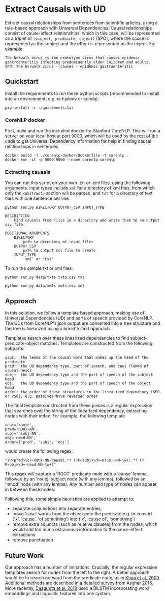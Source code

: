 # Extract Causals with UD

Extract causal relationships from sentences from scientific articles, using a rule-based approach with Universal Dependencies. Causal relationships consist of cause-effect relationships, which in this case, will be represented as a triplet of `(subject, predicate, object)` (SPO), where the cause is represented as the subject and the effect is represented as the object. For example:

```
The Norwalk virus is the prototype virus that causes epidemic gastroenteritis infecting predominantly older children and adults.
SPO: The Norwalk virus - causes - epidemic gastroenteritis
```

## Quickstart

Install the requirements to run these python scripts (recommended to install into an environment, e.g. virtualenv or conda):

```
pip install -r requirements.txt
```

### CoreNLP docker

First, build and run the included docker for Stanford CoreNLP. This will run a server on your local host at port 9000, which will be used by the rest of the code to get Universal Dependency information for help in finding causal relationships in sentences.

```
docker build -f ./corenlp-docker/Dockerfile -t corenlp .
docker run -it -p 9000:9000 --name corenlp corenlp
```

### Extracting causals

You can run this script on your own .txt or .xml files, using the following arguments. Input types include `xml` for a directory of xml files, from which only the `<abstract>` section will be parsed, and `txt` for a directory of text files with one sentence per line.

```
python run.py DIRECTORY OUTPUT_CSV INPUT_TYPE

DESCRIPTION
    Find causals from files in a directory and write them to an output csv file.

POSITIONAL ARGUMENTS
    DIRECTORY
        path to directory of input files
    OUTPUT_CSV
        path to output csv file to create
    INPUT_TYPE
        'xml' or 'txt'
```


To run the sample txt or xml files:

```
python run.py data/txts txts.csv txt
```

```
python run.py data/xmls xmls.csv xml
```

## Approach

In this solution, we follow a template based approach, making use of Universal Dependencies (UD) and parts of speech provided by CoreNLP. The UDs from CoreNLP's json output are converted into a tree structure and the tree is linearized using a breadth-first approach. 

Templates search over these linearized dependencies to find subject-predicate-object matches. Templates are constructed from the following subparts:

```
caus:  the lemma of the causal word that makes up the head of the predicate
pred:  the UD dependency type, part of speech, and caus (lemma of causal head)
subj:  the UD dependency type and the part of speech of the subject head 
obj:   the UD dependency type and the part of speech of the object head
order: the order of these structures in the linearized dependency (SPO or PSO); e.g. passives have reversed order 
```

The final template constructed from these pieces is a regular expression that searches over the string of the linearized dependency, extracting nodes with their index. For example, the following template 

```
caus='cause', 
pred='ROOT-NN', 
subj='nsubj-NN', 
obj='nmod-NN',
order=['pred', 'subj', 'obj']
```

would create the following regex:

```
"?P<pred>\d+-ROOT-NN-cause).*? (?P<subj>\d+-nsubj-NN-\w+).*? (?P<obj>\d+-nmod-NN-\w+)"
```

This regex will capture a 'ROOT' predicate node with a 'cause' lemma, followed by an 'nsubj' subject node (with any lemma), followed by an 'nmod' node (with any lemma). Any number and type of nodes can appear in between these nodes.

Following this, some simple heuristics are applied to attempt to:
- separate conjunctions into separate entries, 
- move 'case' words from the object onto the predicate e.g. to convert ('x', 'cause', 'of something') into ('x', 'cause of', 'something')
- remove extra adjuncts (such as relative clauses) from the nodes, which would add too much extraneous information to the cause-effect extractions
- remove punctuation

## Future Work

Our approach has a number of limitations. Crucially, the regular expression templates search for nodes from the left to the right. A better approach would be to search outward from the predicate node, as in [Khoo et al. 2000](https://www.aclweb.org/anthology/P00-1043.pdf). Additional methods are described in a detailed survey from [Asghar 2016](https://arxiv.org/pdf/1605.07895.pdf). More recently, [Dasgupta et al. 2018](https://www.aclweb.org/anthology/W18-5035.pdf) used a BiLSTM incorporating word embeddings and linguistic features into one system. 

